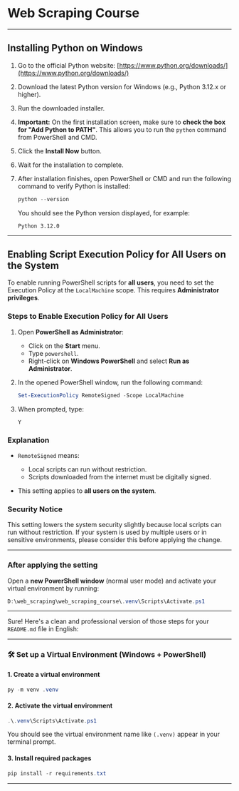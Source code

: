 # Web Scraping Course

---

## Installing Python on Windows

1. Go to the official Python website:
   [https://www.python.org/downloads/](https://www.python.org/downloads/)

2. Download the latest Python version for Windows (e.g., Python 3.12.x or higher).

3. Run the downloaded installer.

4. **Important:**
   On the first installation screen, make sure to **check the box for "Add Python to PATH"**.
   This allows you to run the `python` command from PowerShell and CMD.

5. Click the **Install Now** button.

6. Wait for the installation to complete.

7. After installation finishes, open PowerShell or CMD and run the following command to verify Python is installed:

   ```powershell
   python --version
   ```

   You should see the Python version displayed, for example:

   ```
   Python 3.12.0
   ```


---

## Enabling Script Execution Policy for All Users on the System

To enable running PowerShell scripts for **all users**, you need to set the Execution Policy at the `LocalMachine` scope. This requires **Administrator privileges**.

### Steps to Enable Execution Policy for All Users

1. Open **PowerShell as Administrator**:

   * Click on the **Start** menu.
   * Type `powershell`.
   * Right-click on **Windows PowerShell** and select **Run as Administrator**.

2. In the opened PowerShell window, run the following command:

   ```powershell
   Set-ExecutionPolicy RemoteSigned -Scope LocalMachine
   ```

3. When prompted, type:

   ```
   Y
   ```

### Explanation

* `RemoteSigned` means:

  * Local scripts can run without restriction.
  * Scripts downloaded from the internet must be digitally signed.
* This setting applies to **all users on the system**.

### Security Notice

This setting lowers the system security slightly because local scripts can run without restriction.
If your system is used by multiple users or in sensitive environments, please consider this before applying the change.

---

### After applying the setting

Open a **new PowerShell window** (normal user mode) and activate your virtual environment by running:

```powershell
D:\web_scraping\web_scraping_course\.venv\Scripts\Activate.ps1
```

---

Sure! Here's a clean and professional version of those steps for your `README.md` file in English:

---

### 🛠️ Set up a Virtual Environment (Windows + PowerShell)

#### 1. Create a virtual environment

```powershell
py -m venv .venv
```

#### 2. Activate the virtual environment

```powershell
.\.venv\Scripts\Activate.ps1
```

You should see the virtual environment name like `(.venv)` appear in your terminal prompt.

#### 3. Install required packages

```powershell
pip install -r requirements.txt
```

---



